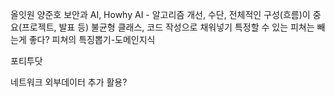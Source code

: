 올잇원 양준호
보안과 AI, Howhy
AI - 알고리즘 개선, 수단,
전체적인 구성(흐름)이 중요(프로젝트, 발표 등)
불균형 클래스, 코드 작성으로 채워넣기
특정할 수 있는 피쳐는 빼는게 좋다?
피쳐의 특징뽑기-도메인지식





포티투닷 






네트워크 외부데이터 추가 활용?
